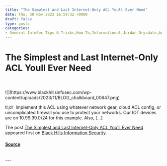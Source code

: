 ```yaml
---
title: "The Simplest and Last Internet-Only ACL Youll Ever Need"
date: Thu, 30 Nov 2023 16:59:32 +0000
draft: false
type: posts
categories: 
- General InfoSec Tips & Tricks,How-To,Informational,Jordan Drysdale,Advice from a Help Desk Tech,Networking
---
```

# The Simplest and Last Internet-Only ACL Youll Ever Need

<br/>

<br/>
![](https://www.blackhillsinfosec.com/wp-content/uploads/2023/11/BLOG_chalkboard_00647.png)

tl;dr  Implement this ACL using whatever network gear, cloud ACL config, or uncomplicated firewall you use to protect your networks. Our IOT devices are on 10.99.99.0/24 for this example. Also, \[…\]

The post [The Simplest and Last Internet-Only ACL You’ll Ever Need](https://www.blackhillsinfosec.com/the-simplest-and-last-internet-only-acl-youll-ever-need/)  appeared first on [Black Hills Information Security](https://www.blackhillsinfosec.com).

#### [Source](https://www.blackhillsinfosec.com/the-simplest-and-last-internet-only-acl-youll-ever-need/)

<br/>
---
